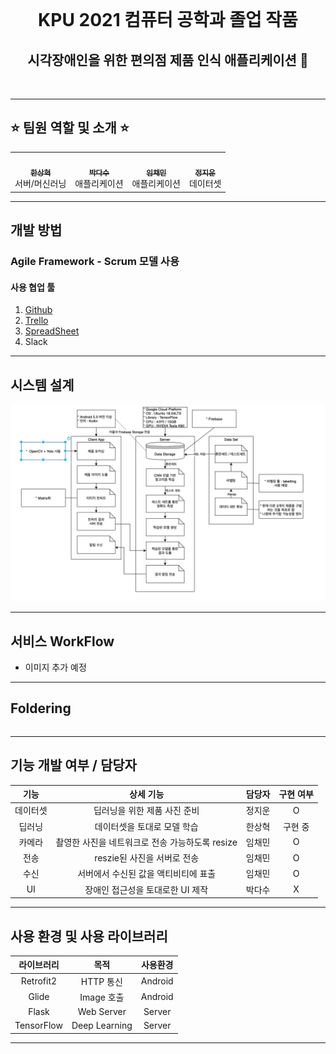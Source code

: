 <br>
<h1 align="center"> KPU 2021 컴퓨터 공학과 졸업 작품 </h1>
<h2 align="center"> 시각장애인을 위한 편의점 제품 인식 애플리케이션 🏪  </h2>
<br>

---
## ⭐️ **팀원 역할 및 소개** ⭐️
<table>
  <tr>
    <td align="center"><a href="https://github.com/contea95"><img src="https://avatars1.githubusercontent.com/u/64491659?s=400&u=3c39d4f9b95c74c1474c8cc90706155d600f00b8&v=4" width="100px;" alt=""/><br /><sub><b>한상혁</b></sub></a><br />서버/머신러닝</td>
    <td align="center"><a href="https://github.com/dasoopark"><img src="https://avatars3.githubusercontent.com/u/51106039?s=400&u=5c86308a2fa6e33b84bd1623658ffbb3cb19b960&v=4" width="100px;" alt=""/><br /><sub><b>박다수</b></sub></a><br />애플리케이션</td>
    <td align="center"><a href="https://github.com/1007ChaeMin"><img src="https://avatars0.githubusercontent.com/u/19782958?s=400&v=4" width="100px;" alt=""/><br /><sub><b>임채민</b></sub></a><br />애플리케이션</td>
    <td align="center"><a href="https://github.com/Jiwoon22"><img src="https://avatars1.githubusercontent.com/u/51106092?s=400&u=0e2a843114fc9ea40a85f702b4d56657bf4ea481&v=4" width="100px;" alt=""/><br /><sub><b>정지운</b></sub></a><br />데이터셋</td>
  </tr>
</table>

---
## 개발 방법
### **Agile Framework - Scrum 모델** 사용

#### 사용 협업 툴

1. [Github](https://github.com/kpuce2021/Dandelion)
2. [Trello](https://trello.com/b/BMWAK0oT)
3. [SpreadSheet](https://docs.google.com/spreadsheets/d/1auyVjzKxb7iPgwjhEjFhaKm2PBqUoI8BcHxVw9EPz6k/edit?usp=sharing)
4. Slack

---
## 시스템 설계
![system_design](./Document/210123시스템설계_목표버전.png)

---
## 서비스 WorkFlow
- 이미지 추가 예정

---
## Foldering
```

```
---
## 기능 개발 여부 / 담당자
|기능|상세 기능|담당자|구현 여부|
|:--:|:------:|:---:|:-------:|
|데이터셋|딥러닝을 위한 제품 사진 준비|정지운|O|
|딥러닝|데이터셋을 토대로 모델 학습|한상혁|구현 중|
|카메라|촬영한 사진을 네트워크로 전송 가능하도록 resize|임채민|O|
|전송|reszie된 사진을 서버로 전송|임채민|O|
|수신|서버에서 수신된 값을 액티비티에 표출|임채민|O|
|UI|장애인 접근성을 토대로한 UI 제작|박다수|X|

---

## 사용 환경 및 사용 라이브러리
|라이브러리|목적|사용환경|
|:--------:|:---:|:---:|
|Retrofit2|HTTP 통신|Android|
|Glide|Image 호출|Android|
|Flask|Web Server|Server|
|TensorFlow|Deep Learning|Server|

---
